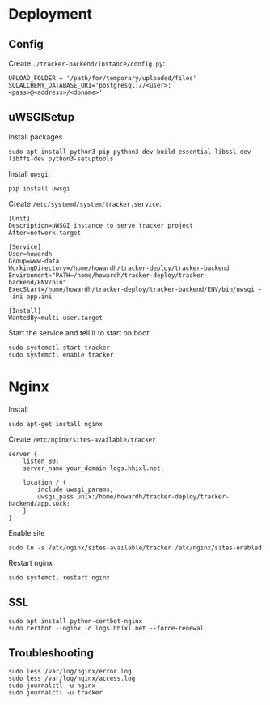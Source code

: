 # Deployment

## Config

Create `./tracker-backend/instance/config.py`:
```
UPLOAD_FOLDER = '/path/for/temporary/uploaded/files'
SQLALCHEMY_DATABASE_URI='postgresql://<user>:<pass>@<address>/<dbname>'
```

## uWSGISetup

Install packages
```
sudo apt install python3-pip python3-dev build-essential libssl-dev libffi-dev python3-setuptools
```

Install `uwsgi`:
```
pip install uwsgi
```

Create `/etc/systemd/system/tracker.service`:
```
[Unit]
Description=uWSGI instance to serve tracker project
After=network.target

[Service]
User=howardh
Group=www-data
WorkingDirectory=/home/howardh/tracker-deploy/tracker-backend
Environment="PATH=/home/howardh/tracker-deploy/tracker-backend/ENV/bin"
ExecStart=/home/howardh/tracker-deploy/tracker-backend/ENV/bin/uwsgi --ini app.ini

[Install]
WantedBy=multi-user.target
```

Start the service and tell it to start on boot:
```
sudo systemctl start tracker
sudo systemctl enable tracker
```

# Nginx

Install
```
sudo apt-get install nginx
```

Create `/etc/nginx/sites-available/tracker`
```
server {
    listen 80;
    server_name your_domain logs.hhixl.net;

    location / {
        include uwsgi_params;
        uwsgi_pass unix:/home/howardh/tracker-deploy/tracker-backend/app.sock;
    }
}
```

Enable site
```
sudo ln -s /etc/nginx/sites-available/tracker /etc/nginx/sites-enabled
```

Restart nginx
```
sudo systemctl restart nginx
```

## SSL

```
sudo apt install python-certbot-nginx
sudo certbot --nginx -d logs.hhixl.net --force-renewal
```

## Troubleshooting

```
sudo less /var/log/nginx/error.log
sudo less /var/log/nginx/access.log
sudo journalctl -u nginx
sudo journalctl -u tracker
```

